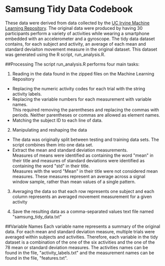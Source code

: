 # Samsung Tidy Data Codebook
These data were derived from data collected by the [UC Irvine Machine Learning Repository](http://archive.ics.uci.edu/ml/datasets/Human+Activity+Recognition+Using+Smartphones). The original data were produced by having 30 participants perform a variety of activities while wearing a smartphone embedded with an accelerometer and a gyroscope. The tidy data dataset contains, for each subject and activity, an average of each mean and standard deviaiton movement measure in the original dataset. This dataset was generated using the R script, run_analysis.R.

##Processing
The script run_analysis.R performs four main tasks:  

1. Reading in the data found in the zipped files on the Machine Learning Repository
  * Replacing the numeric activity codes for each trial with the string activity labels.
  * Replacing the variable numbers for each measurement with variable names.  
     This required removing the parentheses and replacing the commas with periods. Neither parentheses or commas are allowed as element names.
  * Matching the subject ID to each line of data.
  
2. Manipulating and reshaping the data
  * The data was originally split between testing and training data sets. The script combines them into one data set. 
  * Extract the mean and standard deviation measurements.  
    Measures of means were identified as containing the word "mean" in their title and measures of standard deviations were identified as containing the word "std" in their title.  
    Measures with the word "Mean" in their title were not considered mean measures. These measures represent an average across a signal window sample, rather than mean values of a single pattern.
    
3. Averaging the data so that each row represents one subject and each column represents an averaged movement measurement for a given activity

4. Save the resulting data as a comma-separated values text file named "samsung_tidy_data.txt"
  
##Variable Names
Each variable name represents a summary of the original data. For each mean and standard deviation measure, multiple trials were averaged within subjects and activities. Therefore, each variable in the tidy dataset is a combination of the one of the six activities and the one of the 78 mean or standard deviation measures. The activities names can be found in the file, "activity_labels.txt" and the measurement names can be found in the file, "features.txt".
